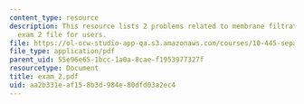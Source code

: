 ```yaml
---
content_type: resource
description: This resource lists 2 problems related to membrane filtration and is
  exam 2 file for users.
file: https://ol-ocw-studio-app-qa.s3.amazonaws.com/courses/10-445-separation-processes-for-biochemical-products-summer-2005/aa2b331eaf158b3d984e80dfd03a2ec4_exam_2.pdf
file_type: application/pdf
parent_uid: 55e96e65-1bcc-1a0a-8cae-f1953977327f
resourcetype: Document
title: exam_2.pdf
uid: aa2b331e-af15-8b3d-984e-80dfd03a2ec4
---
```

